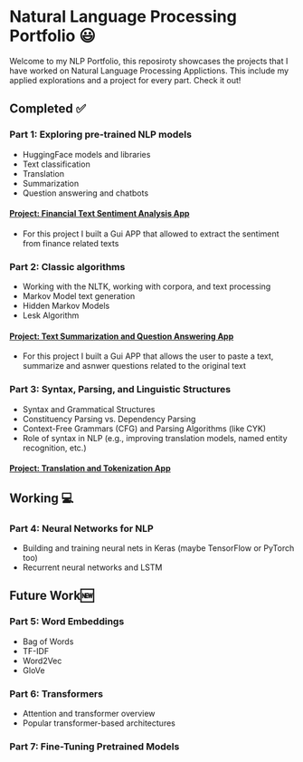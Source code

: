 # Natural Language Processing Portfolio :smiley:

Welcome to my NLP Portfolio, this reposiroty showcases the projects that I have worked on Natural Language Processing Applictions. This include my applied explorations and a project for every part. Check it out! 

## Completed :white_check_mark:

### Part 1: Exploring pre-trained NLP models
- HuggingFace models and libraries
- Text classification
- Translation
- Summarization
- Question answering and chatbots

#### [Project: Financial Text Sentiment Analysis App](https://github.com/gonzalovaldenebro/NaturalLanguageProcessing-Portfolio/tree/d43552d1ef5a7f445acb564e24f29f8346847dc7/Part%201%20-%20Exploring%20Pre-Trained%20NLP%20Models/Project)

- For this project I built a Gui APP that allowed to extract the sentiment from finance related texts 

### Part 2: Classic algorithms

- Working with the NLTK, working with corpora, and text processing
- Markov Model text generation
- Hidden Markov Models
- Lesk Algorithm

#### [Project: Text Summarization and Question Answering App](https://github.com/gonzalovaldenebro/NaturalLanguageProcessing-Portfolio/tree/013e582ec0a66792cb37921b22e19a62f37c3360/Part%202%20-%20Classical%20Algorithms/Project)

- For this project I built a Gui APP that allows the user to paste a text, summarize and asnwer questions related to the original text

### Part 3: Syntax, Parsing, and Linguistic Structures

- Syntax and Grammatical Structures
- Constituency Parsing vs. Dependency Parsing
- Context-Free Grammars (CFG) and Parsing Algorithms (like CYK)
- Role of syntax in NLP (e.g., improving translation models, named entity recognition, etc.)

#### [Project: Translation and Tokenization App](https://github.com/gonzalovaldenebro/NaturalLanguageProcessing-Portfolio/tree/main/Part%203%20-%20Syntax%2C%20Parsing%2C%20and%20Linguistic%20Structures%20/Applied%20Exploration/Project)

## Working :computer:
### Part 4: Neural Networks for NLP

- Building and training neural nets in Keras (maybe TensorFlow or PyTorch too)
- Recurrent neural networks and LSTM

## Future Work:new:
### Part 5: Word Embeddings

- Bag of Words
- TF-IDF
- Word2Vec
- GloVe

### Part 6: Transformers

- Attention and transformer overview
- Popular transformer-based architectures

### Part 7: Fine-Tuning Pretrained Models




